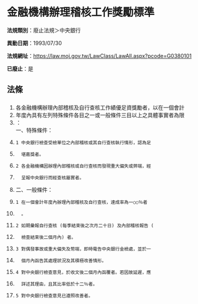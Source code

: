 # 金融機構辦理稽核工作獎勵標準

**法規類別**：廢止法規＞中央銀行

**異動日期**：1993/07/30  

**法規網址**：https://law.moj.gov.tw/LawClass/LawAll.aspx?pcode=G0380101

**已廢止**：是



## 法條
##### 
1. 各金融機構辦理內部稽核及自行查核工作績優足資獎勵者，以在一個會計
1. 年度內具有左列特殊條件各目之一或一般條件三目以上之具體事實者為限
1. ：  
一、特殊條件：
1.     1 中央銀行檢查受檢單位之內部稽核或其自行查核執行情形，認為足
1.       堪嘉獎者。
1.     2 各金融機構因辦理內部稽核或自行查核而發現重大偏失或弊端，經
1.       呈報中央銀行而經查核屬實者。
1. 二、一般條件：
1.     1 在一個會計年度內辦理內部稽核及自行查核，達成率為一○○％者
1.       。
1.     2 如期彙報自行查核 (每季結束後之次月二十日) 及內部稽核報告 (
1.       檢查結束後二個月內) 者。
1.     3 對偶發事故或重大偏失及幣端，即時電告中央銀行金檢處，並於一
1.       個月內函告其處理狀況及其積極改善情形。
1.     4 對中央銀行檢查意見，於收文後二個月內函覆者。若因故延遲，應
1.       詳述其理由，且其比率低於十二％者。
1.     5 對中央銀行檢查意見已遵照改善者。


